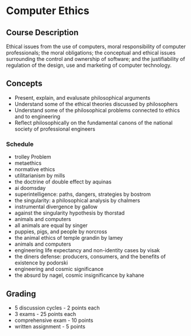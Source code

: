 # Computer Ethics

##  Course Description

Ethical issues from the use of computers, moral responsibility of computer professionals; the moral obligations; the conceptual and ethical issues surrounding the control and ownership of software; and the justifiability of regulation of the design, use and marketing of computer technology.

##  Concepts

-  Present, explain, and evalusate philosophical arguments
-  Understand some of the ethical theories discussed by philosophers
-  Understand some of the philosophical problems connected to ethics and to engineering
-  Reflect philosophically on the fundamental canons of the national society of professional engineers

###  Schedule

-  trolley Problem
-  metaethics
-  normative ethics
-  utilitarianism by mills
-  the doctrine of double effect by aquinas
-  ai doomsday
-  superintelligence: paths, dangers, strategies by bostrom
-  the singularity: a philosophical analysis by chalmers
-  instrumental divergence by gallow
-  against the singularity hypothesis by thorstad
-  animals and computers
-  all animals are equal by singer
-  puppies, pigs, and people by norcross
-  the animal ethics of temple grandin by lamey
-  animals and computers
-  engineering life expectancy and non-identity cases by visak
-  the diners defense:  producers, consumers, and the benefits of existence by podorski
-  engineering and cosmic significance
-  the absurd by nagel, cosmic insignificance by kahane

##  Grading

-  5 discussion cycles - 2 points each
-  3 exams - 25 points each
-  comprehensive exam - 10 points
-  written assignment - 5 points
